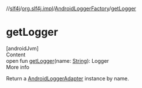 //[slf4j](../../../index.md)/[org.slf4j.impl](../index.md)/[AndroidLoggerFactory](index.md)/[getLogger](get-logger.md)



# getLogger  
[androidJvm]  
Content  
open fun [getLogger](get-logger.md)(name: [String](https://developer.android.com/reference/kotlin/java/lang/String.html)): Logger  
More info  


Return a [AndroidLoggerAdapter](../../../../slf4j/org.slf4j.impl/-android-logger-adapter/index.md) instance by name.

  




